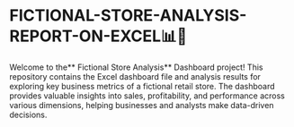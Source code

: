 # FICTIONAL-STORE-ANALYSIS-REPORT-ON-EXCEL📊🛒
Welcome to the** Fictional Store Analysis** Dashboard project! This repository contains the Excel dashboard file and analysis results for exploring key business metrics of a fictional retail store. The dashboard provides valuable insights into sales, profitability, and performance across various dimensions, helping businesses and analysts make data-driven decisions.
